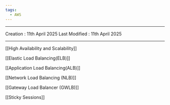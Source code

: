 ```yaml
---
tags:
  - AWS
---
```

---
Creation : 11th April 2025
Last Modified : 11th April 2025
___
[[High Availability and Scalability]]

[[Elastic Load Balancing(ELB)]]

[[Application Load Balancing(ALB)]]

[[Network Load Balancing (NLB)]]

[[Gateway Load Balancer (GWLB)]]

[[Sticky Sessions]]


